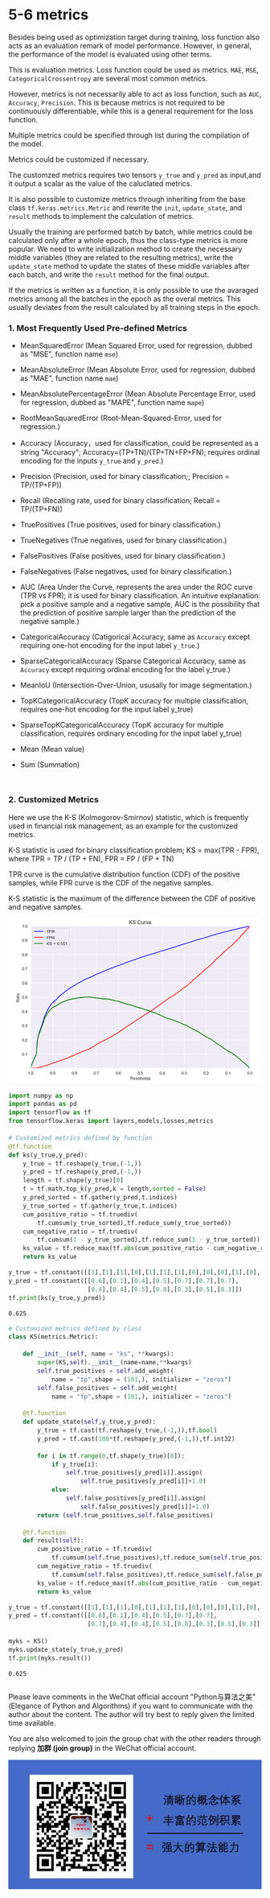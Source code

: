 # 5-6 metrics

Besides being used as optimization target during training, loss function also acts as an evaluation remark of model performance. However, in general, the performance of the model is evaluated using other terms.

This is evaluation metrics. Loss function could be used as metrics. `MAE`, `MSE`, `CategoricalCrossentropy` are several most common metrics.

However, metrics is not necessarily able to act as loss function, such as `AUC`, `Accuracy`, `Precision`. This is because metrics is not required to be continuously differentiable, while this is a general requirement for the loss function.

Multiple metrics could be specified through list during the compilation of the model.

Metrics could be customized if necessary.

The customzed metrics requires two tensors `y_true` and `y_pred` as input,and it output a scalar as the value of the caluclated metrics.

It is also possible to customize metrics through inheriting from the base class `tf.keras.metrics.Metric` and rewrite the `init`, `update_state`, and `result` methods to implement the calculation of metrics.

Usually the training are performed batch by batch, while metrics could be calculated only after a whole epoch, thus the class-type metrics is more popular. We need to write initialization method to create the necessary middle variables (they are related to the resulting metrics), write the `update_state` method to update the states of these middle variables after each batch, and write the `result` method for the final output.

If the metrics is written as a function, it is only possible to use the avaraged metrics among all the batches in the epoch as the overal metrics. This usually deviates from the result calculated by all training steps in the epoch.



### 1. Most Frequently Used Pre-defined Metrics


* MeanSquaredError (Mean Squared Error, used for regression, dubbed as "MSE", function name `mse`)

* MeanAbsoluteError (Mean Absolute Error, used for regression, dubbed as "MAE", function name `mae`)

* MeanAbsolutePercentageError (Mean Absolute Percentage Error, used for regression, dubbed as "MAPE", function name `mape`)

* RootMeanSquaredError (Root-Mean-Squared-Error, used for regression.)

* Accuracy (Accuracy，used for classification, could be represented as a string "Accuracy"; Accuracy=(TP+TN)/(TP+TN+FP+FN); requires ordinal encoding for the inputs `y_true` and `y_pred`.)

* Precision (Precision, used for binary classification;; Precision = TP/(TP+FP))

* Recall (Recalling rate, used for binary classification; Recall = TP/(TP+FN))

* TruePositives (True positives, used for binary classification.)

* TrueNegatives (True negatives, used for binary classification.)

* FalsePositives (False positives, used for binary classification.)

* FalseNegatives (False negatives, used for binary classification.)

* AUC (Area Under the Curve, represents the area under the ROC curve (TPR vs FPR); it is used for binary classification. An intuitive explanation: pick a positive sample and a negative sample, AUC is the possibility that the prediction of positive sample larger than the prediction of the negative sample.)

* CategoricalAccuracy (Catigorical Accuracy, same as `Accuracy` except requiring one-hot encoding for the input label `y_true`.)

* SparseCategoricalAccuracy (Sparse Categorical Accuracy, same as `Accuracy` except requiring ordinal encoding for the label y_true.)

* MeanIoU (Intersection-Over-Union, ususally for image segmentation.)

* TopKCategoricalAccuracy (TopK accuracy for multiple classification, requires one-hot encoding for the input label y_true)

* SparseTopKCategoricalAccuracy (TopK accuracy for multiple classification, requires ordinary encoding for the input label y_true)

* Mean (Mean value)

* Sum (Summation)

```python

```

```python

```

### 2. Customized Metrics


Here we use the K-S (Kolmogorov-Smirnov) statistic, which is frequently used in financial risk management, as an example for the customized metrics.

K-S statistic is used for binary classification problem; KS = max(TPR - FPR), where TPR = TP / (TP + FN), FPR = FP / (FP + TN)

TPR curve is the cumulative distribution function (CDF) of the positive samples, while FPR curve is the CDF of the negative samples.

K-S statistic is the maximum of the difference between the CDF of positive and negative samples.

![](../data/KS_curve.png)

```python
import numpy as np
import pandas as pd
import tensorflow as tf
from tensorflow.keras import layers,models,losses,metrics

# Customized metrics defined by function
@tf.function
def ks(y_true,y_pred):
    y_true = tf.reshape(y_true,(-1,))
    y_pred = tf.reshape(y_pred,(-1,))
    length = tf.shape(y_true)[0]
    t = tf.math.top_k(y_pred,k = length,sorted = False)
    y_pred_sorted = tf.gather(y_pred,t.indices)
    y_true_sorted = tf.gather(y_true,t.indices)
    cum_positive_ratio = tf.truediv(
        tf.cumsum(y_true_sorted),tf.reduce_sum(y_true_sorted))
    cum_negative_ratio = tf.truediv(
        tf.cumsum(1 - y_true_sorted),tf.reduce_sum(1 - y_true_sorted))
    ks_value = tf.reduce_max(tf.abs(cum_positive_ratio - cum_negative_ratio)) 
    return ks_value
```

```python
y_true = tf.constant([[1],[1],[1],[0],[1],[1],[1],[0],[0],[0],[1],[0],[1],[0]])
y_pred = tf.constant([[0.6],[0.1],[0.4],[0.5],[0.7],[0.7],[0.7],
                      [0.4],[0.4],[0.5],[0.8],[0.3],[0.5],[0.3]])
tf.print(ks(y_true,y_pred))
```

```
0.625
```

```python
# Customized metrics defined by class
class KS(metrics.Metric):
    
    def __init__(self, name = "ks", **kwargs):
        super(KS,self).__init__(name=name,**kwargs)
        self.true_positives = self.add_weight(
            name = "tp",shape = (101,), initializer = "zeros")
        self.false_positives = self.add_weight(
            name = "fp",shape = (101,), initializer = "zeros")
   
    @tf.function
    def update_state(self,y_true,y_pred):
        y_true = tf.cast(tf.reshape(y_true,(-1,)),tf.bool)
        y_pred = tf.cast(100*tf.reshape(y_pred,(-1,)),tf.int32)
        
        for i in tf.range(0,tf.shape(y_true)[0]):
            if y_true[i]:
                self.true_positives[y_pred[i]].assign(
                    self.true_positives[y_pred[i]]+1.0)
            else:
                self.false_positives[y_pred[i]].assign(
                    self.false_positives[y_pred[i]]+1.0)
        return (self.true_positives,self.false_positives)
    
    @tf.function
    def result(self):
        cum_positive_ratio = tf.truediv(
            tf.cumsum(self.true_positives),tf.reduce_sum(self.true_positives))
        cum_negative_ratio = tf.truediv(
            tf.cumsum(self.false_positives),tf.reduce_sum(self.false_positives))
        ks_value = tf.reduce_max(tf.abs(cum_positive_ratio - cum_negative_ratio)) 
        return ks_value

```

```python
y_true = tf.constant([[1],[1],[1],[0],[1],[1],[1],[0],[0],[0],[1],[0],[1],[0]])
y_pred = tf.constant([[0.6],[0.1],[0.4],[0.5],[0.7],[0.7],
                      [0.7],[0.4],[0.4],[0.5],[0.8],[0.3],[0.5],[0.3]])

myks = KS()
myks.update_state(y_true,y_pred)
tf.print(myks.result())

```

```
0.625
```

```python

```

Please leave comments in the WeChat official account "Python与算法之美" (Elegance of Python and Algorithms) if you want to communicate with the author about the content. The author will try best to reply given the limited time available.

You are also welcomed to join the group chat with the other readers through replying **加群 (join group)** in the WeChat official account.

![image.png](../data/Python与算法之美logo.jpg)
